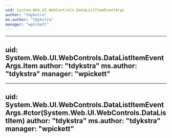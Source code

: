 ```yaml
---
uid: System.Web.UI.WebControls.DataListItemEventArgs
author: "tdykstra"
ms.author: "tdykstra"
manager: "wpickett"
---
```


---
uid: System.Web.UI.WebControls.DataListItemEventArgs.Item
author: "tdykstra"
ms.author: "tdykstra"
manager: "wpickett"
---

---
uid: System.Web.UI.WebControls.DataListItemEventArgs.#ctor(System.Web.UI.WebControls.DataListItem)
author: "tdykstra"
ms.author: "tdykstra"
manager: "wpickett"
---
